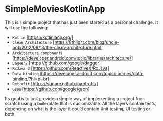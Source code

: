 # SimpleMoviesKotlinApp

This is a simple project that has just been started as a personal challenge. It will use the following:

* `` Kotlin `` [https://kotlinlang.org/]
* `` Clean Architecture `` [https://8thlight.com/blog/uncle-bob/2012/08/13/the-clean-architecture.html]
* `` Architecture components `` [https://developer.android.com/topic/libraries/architecture/]
* `` Dagger2 `` [https://github.com/google/dagger]
* `` RxJava 2 `` [https://github.com/ReactiveX/RxJava]
* `` Data binding `` [https://developer.android.com/topic/libraries/data-binding/?hl=pt-br]
* `` Retrofit `` [https://square.github.io/retrofit/]
* `` Gson `` [https://github.com/google/gson]

Its goal is to just provide a simple way of implementing a project from scratch using a boilerplate that is customizable. 
All the layers contain tests, depending on what is the layer it could contain Unit testing, UI testing or both
